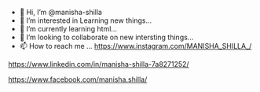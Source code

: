 - 👋 Hi, I’m @manisha-shilla
- 👀 I’m interested in Learning new things...
- 🌱 I’m currently learning html...
- 💞️ I’m looking to collaborate on new intersting things...
- 📫 How to reach me ...
  https://www.instagram.com/MANISHA_SHILLA_/


https://www.linkedin.com/in/manisha-shilla-7a8271252/


https://www.facebook.com/manisha.shilla/

<!---
manisha-shilla/manisha-shilla is a ✨ special ✨ repository because its `README.md` (this file) appears on your GitHub profile.
You can click the Preview link to take a look at your changes.
--->

